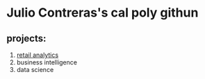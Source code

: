 # Julio Contreras's cal poly githun
## projects:

1. [retail analytics](https://linkmehere.com)
2. business intelligence
3. data science

